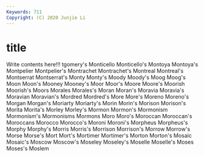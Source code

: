 ```yaml
---
Keywords: 711
Copyright: (C) 2020 Junjie Li
---
```


# title

Write contents here!!!
tgomery's 
Monticello 
Monticello's 
Montoya 
Montoya's 
Montpelier 
Montpelier's
Montrachet 
Montrachet's 
Montreal 
Montreal's 
Montserrat 
Montserrat's 
Monty 
Monty's 
Moody 
Moody's
Moog 
Moog's 
Moon 
Moon's 
Mooney 
Mooney's 
Moor 
Moor's 
Moore 
Moore's
Moorish 
Moorish's 
Moors 
Morales 
Morales's 
Moran 
Moran's 
Moravia 
Moravia's 
Moravian
Moravian's 
Mordred 
Mordred's 
More 
More's 
Moreno 
Moreno's 
Morgan 
Morgan's 
Moriarty
Moriarty's 
Morin 
Morin's 
Morison 
Morison's 
Morita 
Morita's 
Morley 
Morley's 
Mormon
Mormon's 
Mormonism 
Mormonism's 
Mormonisms 
Mormons 
Moro 
Moro's 
Moroccan 
Moroccan's 
Moroccans
Morocco 
Morocco's 
Moroni 
Moroni's 
Morpheus 
Morpheus's 
Morphy 
Morphy's 
Morris 
Morris's
Morrison 
Morrison's 
Morrow 
Morrow's 
Morse 
Morse's 
Mort 
Mort's 
Mortimer 
Mortimer's
Morton 
Morton's 
Mosaic 
Mosaic's 
Moscow 
Moscow's 
Moseley 
Moseley's 
Moselle 
Moselle's
Moses 
Moses's 
Moslem 
